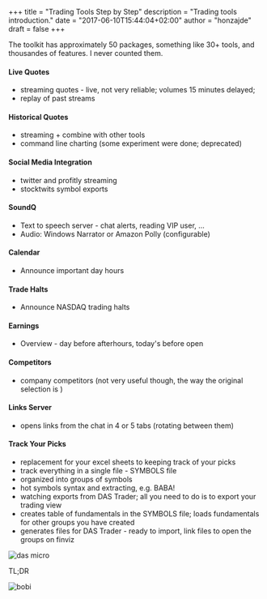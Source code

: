 +++
title = "Trading Tools Step by Step"
description = "Trading tools introduction."
date = "2017-06-10T15:44:04+02:00"
author = "honzajde"
draft = false
+++

The toolkit has approximately 50 packages, something like 30+ tools, and thousandes of features. I never counted them.

#### Live Quotes 

* streaming quotes - live, not very reliable; volumes 15 minutes delayed;
* replay of past streams

#### Historical Quotes

* streaming + combine with other tools
* command line charting (some experiment were done; deprecated)

#### Social Media Integration

* twitter and profitly streaming
* stocktwits symbol exports 

#### SoundQ

* Text to speech server - chat alerts, reading VIP user, ...
* Audio: Windows Narrator or Amazon Polly (configurable)

#### Calendar

* Announce important day hours

#### Trade Halts

* Announce NASDAQ trading halts

#### Earnings

* Overview - day before afterhours, today's before open

#### Competitors

* company competitors (not very useful though, the way the original selection is )

#### Links Server

* opens links from the chat in 4 or 5 tabs (rotating between them)

#### Track Your Picks

* replacement for your excel sheets to keeping track of your picks
* track everything in a single file - SYMBOLS file
* organized into groups of symbols
* hot symbols syntax and extracting, e.g. BABA!
* watching exports from DAS Trader; all you need to do is to export your trading view 
* creates table of fundamentals in the SYMBOLS file; loads fundamentals for other groups you have created
* generates files for DAS Trader - ready to import, link files to open the groups on finviz

![das micro](/media/das-table.PNG)  

TL;DR

![bobi](/media/bobi.jpg)
